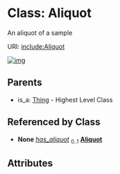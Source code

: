 
# Class: Aliquot


An aliquot of a sample

URI: [include:Aliquot](https://w3id.org/include/Aliquot)


[![img](https://yuml.me/diagram/nofunky;dir:TB/class/[Thing],[Biospecimen]++-%20has_aliquot%200..1>[Aliquot],[Thing]^-[Aliquot],[Biospecimen])](https://yuml.me/diagram/nofunky;dir:TB/class/[Thing],[Biospecimen]++-%20has_aliquot%200..1>[Aliquot],[Thing]^-[Aliquot],[Biospecimen])

## Parents

 *  is_a: [Thing](Thing.md) - Highest Level Class

## Referenced by Class

 *  **None** *[has_aliquot](has_aliquot.md)*  <sub>0..1</sub>  **[Aliquot](Aliquot.md)**

## Attributes

